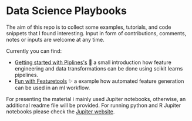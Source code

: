 # Data Science Playbooks

The aim of this repo is to collect some examples, tutorials, and code snippets that I found interesting. Input in form of contributions, comments, notes or inputs are welcome at any time.

Currently you can find:
- [Getting started with Piplines's](https://nbviewer.org/github/holzben/data-science-playbooks/blob/main/piplines_v1.ipynb) :wrench: a small introduction how feature engineering and data transformations can be done using scikit learns pipelines.
- [Fun with Featuretools](https://nbviewer.org/github/holzben/data-science-playbooks/blob/main/featuretools_v1.ipynb) :sparkles: a example how automated feature generation can be used in an ml workflow.


For presenting the material i mainly used Jupiter notebooks, otherwise, an additional readme file will be provided. For running python and R Jupiter notebooks please check the [Jupiter website](https://docs.jupyter.org/en/latest/running.html).
